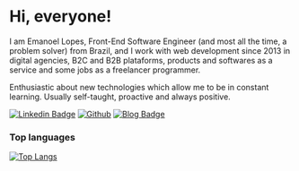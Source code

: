 # Hi, everyone!

I am Emanoel Lopes, Front-End Software Engineer (and most all the time, a problem solver) from Brazil, and I work with web development since 2013 in digital agencies, B2C and B2B plataforms, products and softwares as a service and some jobs as a freelancer programmer.

Enthusiastic about new technologies which allow me to be in constant learning. Usually self-taught, proactive and always positive.

[![Linkedin Badge](https://img.shields.io/badge/-LinkedIn-blue?style=flat-square&logo=Linkedin&logoColor=white&link=https://www.linkedin.com/in/emanoel-lopes-64100839/)](https://www.linkedin.com/in/emanoel-lopes-64100839/)
[![Github](https://img.shields.io/github/followers/emanoellopes?style=social)](https://github.com/emanoellopes/)
[![Blog Badge](https://img.shields.io/badge/Blog-emanoellopes.me-black)](https://emanoellopes.me/)

### Top languages

[![Top Langs](https://github-readme-stats.vercel.app/api/top-langs/?username=emanoellopes&layout=compact&theme=synthwave&langs_count=10)](https://github.com/emanoellopes/github-readme-stats)
